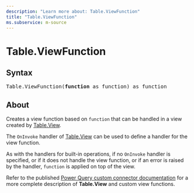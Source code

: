 ```yaml
---
description: "Learn more about: Table.ViewFunction"
title: "Table.ViewFunction"
ms.subservice: m-source
---
```

# Table.ViewFunction

## Syntax

<pre>
Table.ViewFunction(<b>function</b> as function) as function
</pre>

## About

Creates a view function based on `function` that can be handled in a view created by [Table.View](/powerquery-m/table-view).

The `OnInvoke` handler of [Table.View](table-view.md) can be used to define a handler for the view function.

As with the handlers for built-in operations, if no `OnInvoke` handler is specified, or if it does not handle the view function, or if an error is raised by the handler, `function` is applied on top of the view.

Refer to the published [Power Query custom connector documentation](/power-query/samples/trippin/10-tableview1/readme#using-tableview) for a more complete description of **Table.View** and custom view functions.
